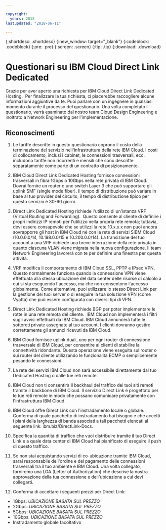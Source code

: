```yaml
---

copyright:
  years: 2018
lastupdated: "2018-06-11"

---
```


{:shortdesc: .shortdesc}
{:new_window: target="_blank"}
{:codeblock: .codeblock}
{:pre: .pre}
{:screen: .screen}
{:tip: .tip}
{:download: .download}

# Questionari su IBM Cloud Direct Link Dedicated

Grazie per aver aperto una richiesta per IBM Cloud Direct Link Dedicated Hosting.  Per finalizzare la tua richiesta, ci piacerebbe raccogliere alcune informazioni aggiuntive da te. Puoi parlare con un ingegnere in qualsiasi momento durante il processo del questionario. Una volta completato il questionario, verrà esaminato dal nostro team Cloud Design Engineering e inoltrato a Network Engineering per l'implementazione.

## Riconoscimenti

1. Le tariffe descritte in questo questionario coprono il costo della terminazione del servizio nell'infrastruttura della rete IBM Cloud. I costi di collocamento, inclusi i cabinet, le connessioni trasversali, ecc. includono tariffe non ricorrenti e mensili che sono descritte separatamente come parte di un contratto di posizionamento.

2. IBM Cloud Direct Link Dedicated Hosting fornisce connessioni trasversali in fibra 1Gbps o 10Gbps nella rete privata di IBM Cloud. Dovrai fornire un router o uno switch Layer 3 che può supportare gli uplink SMF (single mode fiber). Il tempo di distribuzione può variare in base al tuo provider del circuito, il tempo di distribuzione tipico per questo servizio è 30-60 giorni.

3. Direct Link Dedicated Hosting richiede l'utilizzo di un'istanza VRF (Virtual Routing and Forwarding).  Questo consente al cliente di definire i propri indirizzi IP remoti per l'utilizzo nella propria rete remota; tuttavia, devi essere consapevole che se utilizzi la rete 10.x.x.x non puoi ancora sovrapporre gli host in IBM Cloud né con la rete di servizi SIBM Cloud (10.0.0.0/14, 10.198.0.0/15 e 10.200.0.0/14). La transizione del tuo account a una VRF richiede una breve interruzione della rete privata in quanto ciascuna VLAN viene migrata nella nuova configurazione. Il team Network Engineering lavorerà con te per definire una finestra per questa attività.

4. VRF modifica il comportamento di IBM Cloud SSL, PPTP e IPsec VPN. Questo normalmente funziona quando la connessione VPN viene effettuata alla stessa ubicazione del data center delle risorse di calcolo a cui si sta eseguendo l'accesso, ma che non consentono l'accesso globalmente.  Come alternativa, puoi utilizzare lo stesso Direct Link per la gestione dei tuoi server o di eseguire la tua soluzione VPN (come Vyatta) che può essere configurata con diversi tipi di VPN.  

5. Direct Link Dedicated Hosting richiede BGP per poter implementare le rotte in una rete remota del cliente.  IBM Cloud non implementerà i filtri sugli avvisi effettuati da IBM Cloud. IBM Cloud annuncerà tutte le sottoreti private assegnate al tuo account. I clienti dovranno gestire correttamente gli annunci ricevuti da IBM Cloud. 

6. IBM Cloud fornisce uplink duali, uno per ogni router di connessione trasversale di IBM Cloud, per consentire ai clienti di stabilire la connettività ridondante. Questa operazione viene eseguita sul router o sui router del cliente utilizzando le funzionalità ECMP o semplicemente pesando le connessioni.

7. La rete dei servizi IBM Cloud non sarà accessibile direttamente dal tuo Dedicated Hosting o dalle tue reti remote.

8. IBM Cloud non ti consentirà il backhaul del traffico dei tuoi siti remoti tramite il backbone di IBM Cloud. Il servizio Direct Link è progettato per le tue reti remote in modo che possano comunicare privatamente con l'infrastruttura IBM Cloud.

9. IBM Cloud offre Direct Link con l'instradamento locale o globale. Conferma di quale pacchetto di instradamento hai bisogno e che accetti i piani della larghezza di banda associati a tali pacchetti elencati al seguente link: ibm.biz/DirectLink-Docs.

10. Specifica la quantità di traffico che vuoi distribuire tramite il tuo Direct Link e a quale data center di IBM Cloud hai pianificato di eseguire il push di questo traffico. 

11. Se non stai acquistando servizi di co-ubicazione tramite IBM Cloud, sarai responsabile dell'ordine e del pagamento delle connessioni trasversali tra il tuo ambiente e IBM Cloud. Una volta collegato, forniremo una LOA (Letter of Authorization) che descrive la nostra approvazione della tua connessione e dell'ubicazione a cui devi collegarti.

12. Conferma di accettare i seguenti prezzi per Direct Link:
 * 1Gbps: _UBICAZIONE BASATA SUL PREZZO_ 
* 2Gbps: _UBICAZIONE BASATA SUL PREZZO_
* 5Gbps: _UBICAZIONE BASATA SUL PREZZO_
* 10Gbps: _UBICAZIONE BASATA SUL PREZZO_
* Instradamento globale facoltativo 
